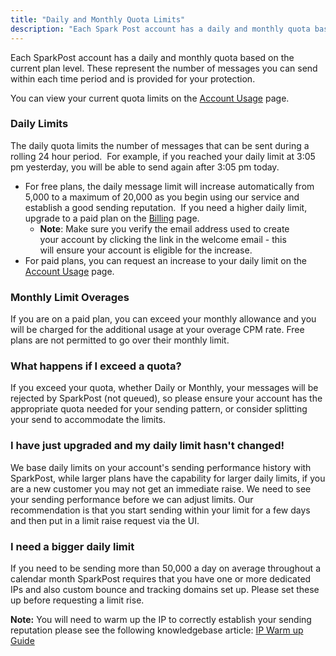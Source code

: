 ```yaml
---
title: "Daily and Monthly Quota Limits"
description: "Each Spark Post account has a daily and monthly quota based on the current plan level These represent the number of messages you can send within each time period and is provided for your protection You can view your current quota limits on the Account Usage page Daily Limits The..."
---
```


Each SparkPost account has a daily and monthly quota based on the current plan level. These represent the number of messages you can send within each time period and is provided for your protection.

You can view your current quota limits on the [Account Usage](http://app.sparkpost.com/account/usage) page.

 ### Daily Limits 

The daily quota limits the number of messages that can be sent during a rolling 24 hour period.  For example, if you reached your daily limit at 3:05 pm yesterday, you will be able to send again after 3:05 pm today.

* For free plans, the daily message limit will increase automatically from 5,000 to a maximum of 20,000 as you begin using our service and establish a good sending reputation.  If you need a higher daily limit, upgrade to a paid plan on the [Billing](https://app.sparkpost.com/account/billing) page.
	* **Note**: Make sure you verify the email address used to create your account by clicking the link in the welcome email - this will ensure your account is eligible for the increase.
* For paid plans, you can request an increase to your daily limit on the [Account Usage](http://app.sparkpost.com/account/usage) page.

### Monthly Limit Overages

If you are on a paid plan, you can exceed your monthly allowance and you will be charged for the additional usage at your overage CPM rate. Free plans are not permitted to go over their monthly limit.

### What happens if I exceed a quota?

If you exceed your quota, whether Daily or Monthly, your messages will be rejected by SparkPost (not queued), so please ensure your account has the appropriate quota needed for your sending pattern, or consider splitting your send to accommodate the limits.

 ### I have just upgraded and my daily limit hasn't changed! 

We base daily limits on your account's sending performance history with SparkPost, while larger plans have the capability for larger daily limits, if you are a new customer you may not get an immediate raise. We need to see your sending performance before we can adjust limits.
Our recommendation is that you start sending within your limit for a few days and then put in a limit raise request via the UI.

 ### I need a bigger daily limit 

If you need to be sending more than 50,000 a day on average throughout a calendar month SparkPost requires that you have one or more dedicated IPs and also custom bounce and tracking domains set up. Please set these up before requesting a limit rise.

**Note:** You will need to warm up the IP to correctly establish your sending reputation please see the following knowledgebase article: [IP Warm up Guide](https://support.sparkpost.com/customer/portal/articles/1972209-ip-warm-up-overview)

